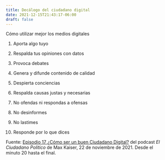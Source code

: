 ```yaml
---
title: Decálogo del ciudadano digital
date: 2021-12-15T21:43:17-06:00
draft: false
---
```


Cómo utilizar mejor los medios digitales
<!--more-->

1. Aporta algo tuyo

2. Respalda tus opiniones con datos

3. Provoca debates

4. Genera y difunde contenido de calidad

5. Despierta conciencias

6. Respalda causas justas y necesarias

7. No ofendas ni respondas a ofensas

8. No desinformes

9. No lastimes

10. Responde por lo que dices

Fuente: [Episodio 17 ¿Cómo ser un buen Ciudadano
Digital?](https://play.acast.com/s/el-ciudadano-politico/untitledepisodio17-comoserunbuenciudadanodigital-elciudadanopolitico-dixo)
del podcast *El Ciudadano Político* de Max Kaiser, 22 de noviembre de 2021. Desde el minuto 20 hasta el final.

